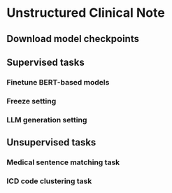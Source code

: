 # Unstructured Clinical Note

## Download model checkpoints

## Supervised tasks

### Finetune BERT-based models

### Freeze setting

### LLM generation setting

## Unsupervised tasks

### Medical sentence matching task

### ICD code clustering task